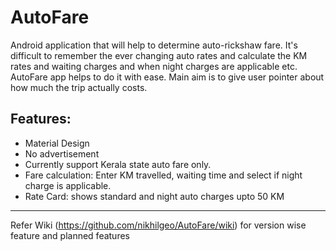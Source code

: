 # AutoFare
Android application that will help to determine auto-rickshaw fare. 
It's difficult to remember the ever changing auto rates and calculate the KM rates and waiting charges and when night charges are applicable etc. AutoFare app helps to do it with ease. Main aim is to give user pointer about how much the trip actually costs.

Features:
---------------------------------------------------------------------------------------------------------------------------------------
* Material Design
* No advertisement 
* Currently support Kerala state auto fare only.
* Fare calculation: Enter KM travelled, waiting time and select if night charge is applicable.
* Rate Card: shows standard and night auto charges upto 50 KM

--------------------------------------------------------------------------------------------------------------------------------------

Refer Wiki (https://github.com/nikhilgeo/AutoFare/wiki) for version wise feature and planned features
